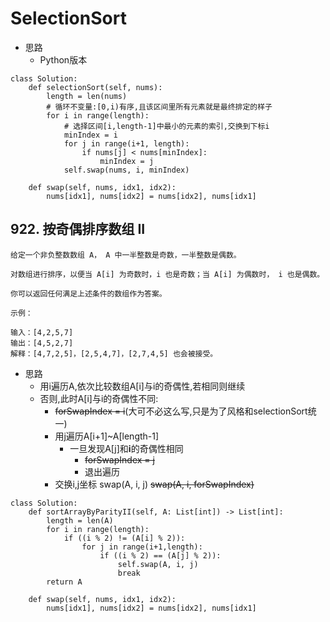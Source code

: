 # SelectionSort
- 思路
  - Python版本
```
class Solution:
    def selectionSort(self, nums):
        length = len(nums)
        # 循环不变量:[0,i)有序,且该区间里所有元素就是最终排定的样子
        for i in range(length):
            # 选择区间[i,length-1]中最小的元素的索引,交换到下标i
            minIndex = i
            for j in range(i+1, length):
                if nums[j] < nums[minIndex]:
                    minIndex = j
            self.swap(nums, i, minIndex)

    def swap(self, nums, idx1, idx2):
        nums[idx1], nums[idx2] = nums[idx2], nums[idx1]
```

## 922. 按奇偶排序数组 II

```
给定一个非负整数数组 A， A 中一半整数是奇数，一半整数是偶数。

对数组进行排序，以便当 A[i] 为奇数时，i 也是奇数；当 A[i] 为偶数时， i 也是偶数。

你可以返回任何满足上述条件的数组作为答案。

示例：

输入：[4,2,5,7]
输出：[4,5,2,7]
解释：[4,7,2,5]，[2,5,4,7]，[2,7,4,5] 也会被接受。
```
- 思路
  - 用i遍历A,依次比较数组A[i]与i的奇偶性,若相同则继续
  - 否则,此时A[i]与i的奇偶性不同: 
    - ~~forSwapIndex = i~~(大可不必这么写,只是为了风格和selectionSort统一)
    - 用j遍历A[i+1]~A[length-1]
      - 一旦发现A[j]和**i**的奇偶性相同
        - ~~forSwapIndex = j~~
        - 退出遍历
    - 交换i,j坐标 swap(A, i, j) ~~swap(A, i, forSwapIndex)~~

```
class Solution:
    def sortArrayByParityII(self, A: List[int]) -> List[int]:
        length = len(A)
        for i in range(length):
            if ((i % 2) != (A[i] % 2)):
                for j in range(i+1,length):
                    if ((i % 2) == (A[j] % 2)):
                        self.swap(A, i, j)
                        break
        return A
    
    def swap(self, nums, idx1, idx2):
        nums[idx1], nums[idx2] = nums[idx2], nums[idx1]
```